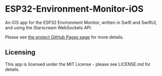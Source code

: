 # ESP32-Environment-Monitor-iOS

An iOS app for the ESP32 Environment Monitor, written in Swift and SwiftUI, and using the Starscream WebSockets API.

Please see [the project GitHub Pages page](https://fbm3334.github.io/ESP32EnvMonitor.html) for more details.

## Licensing

This app is licensed under the MIT License - please see LICENSE.md for details.
